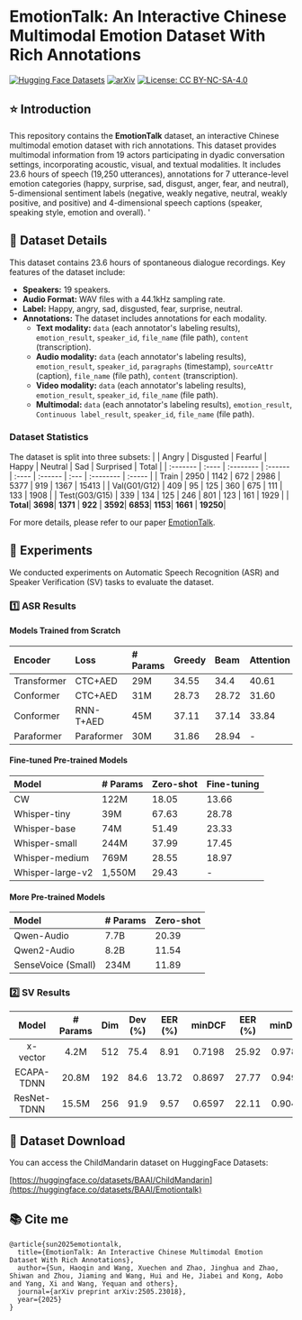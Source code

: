 # EmotionTalk: An Interactive Chinese Multimodal Emotion Dataset With Rich Annotations

[![Hugging Face Datasets](https://img.shields.io/badge/%F0%9F%A4%97%20Hugging%20Face-Datasets-yellow)](https://huggingface.co/datasets/BAAI/Emotiontalk)
[![arXiv](https://img.shields.io/badge/arXiv-2502.18913-b31b1b.svg)](https://arxiv.org/pdf/2505.23018)
[![License: CC BY-NC-SA-4.0](https://img.shields.io/badge/License-CC%20BY--SA--NC%204.0-lightgrey.svg)](https://creativecommons.org/licenses/by-nc-sa/4.0/)
## ⭐ Introduction

This repository contains the **EmotionTalk** dataset, an interactive Chinese multimodal emotion dataset with rich annotations. This dataset provides multimodal information from 19 actors participating in dyadic conversation settings, incorporating acoustic, visual, and textual modalities. It includes 23.6 hours of speech (19,250 utterances), annotations for 7 utterance-level emotion categories (happy, surprise, sad, disgust, anger, fear, and neutral), 5-dimensional sentiment labels (negative, weakly negative, neutral, weakly positive, and positive) and 4-dimensional speech captions (speaker, speaking style, emotion and overall). '

## 🚀 Dataset Details

This dataset contains 23.6 hours of spontaneous dialogue recordings. Key features of the dataset include:

* **Speakers:** 19 speakers.
* **Audio Format:**  WAV files with a 44.1kHz sampling rate. 
* **Label:**  Happy, angry, sad, disgusted, fear, surprise, neutral. 
* **Annotations:** The dataset includes annotations for each modality.
  * **Text modality:** `data` (each annotator's labeling results), `emotion_result`, `speaker_id`, `file_name` (file path), `content` (transcription).
  * **Audio modality:** `data` (each annotator's labeling results), `emotion_result`, `speaker_id`, `paragraphs` (timestamp), `sourceAttr` (caption), `file_name` (file path), `content` (transcription).
  * **Video modality:** `data` (each annotator's labeling results), `emotion_result`, `speaker_id`, `file_name` (file path).
  * **Multimodal:** `data` (each annotator's labeling results), `emotion_result`, `Continuous label_result`, `speaker_id`, `file_name` (file path).

### Dataset Statistics
The dataset is split into three subsets:
|          | Angry | Disgusted | Fearful | Happy | Neutral | Sad  | Surprised | Total  |
| :------- | :---- | :-------- | :------ | :---- | :------ | :--- | :-------- | :----- |
| Train    | 2950  | 1142      | 672     | 2986  | 5377    | 919  | 1367      | 15413  |
| Val(G01/G12) | 409   | 95        | 125     | 360   | 675     | 111  | 133       | 1908   |
| Test(G03/G15) | 339   | 134       | 125     | 246   | 801     | 123  | 161       | 1929   |
| **Total**| **3698**| **1371** | **922** | **3592**| **6853**| **1153**| **1661** | **19250**|

For more details, please refer to our paper [EmotionTalk](https://arxiv.org/pdf/2505.23018).

## 📐 Experiments

We conducted experiments on Automatic Speech Recognition (ASR) and Speaker Verification (SV) tasks to evaluate the dataset.

### 1️⃣ ASR Results

#### Models Trained from Scratch

| Encoder     | Loss       | # Params | Greedy | Beam  | Attention | Attention Rescoring |
| :---------- | :--------- | :------- | :----- | :---- | :-------- | :------------------ |
| Transformer | CTC+AED    | 29M      | 34.55  | 34.4  | 40.61     | 32.15               |
| Conformer   | CTC+AED    | 31M      | 28.73  | 28.72 | 31.60     | 27.38               |
| Conformer   | RNN-T+AED  | 45M      | 37.11  | 37.14 | 33.84     | 37.14               |
| Paraformer  | Paraformer | 30M      | 31.86  | 28.94 | -         | -                   |

#### Fine-tuned Pre-trained Models

| Model           | # Params | Zero-shot | Fine-tuning |
| :-------------- | :------- | :-------- | :---------- |
| CW              | 122M     | 18.05     | 13.66       |
| Whisper-tiny    | 39M      | 67.63     | 28.78       |
| Whisper-base    | 74M      | 51.49     | 23.33       |
| Whisper-small   | 244M     | 37.99     | 17.45       |
| Whisper-medium  | 769M     | 28.55     | 18.97       |
| Whisper-large-v2| 1,550M   | 29.43     | -           |


#### More Pre-trained Models

| Model           | # Params | Zero-shot | 
| :-------------- | :------- | :-------- | 
| Qwen-Audio      |  7.7B   | 20.39     | 
| Qwen2-Audio    |  8.2B   | 11.54     | 
| SenseVoice (Small)    |   234M   | 11.89     | 


### 2️⃣ SV Results
|      Model      | # Params | Dim | Dev (%) | EER (%) | minDCF | EER (%) | minDCF  |
|:---------------:|:--------:|:---:|:-------:|:-------:|:------:|:-------:|:-------:|
|    x-vector    |   4.2M   | 512 |   75.4  |  8.91  | 0.7198 |  25.92 |  0.9780  |
|  ECAPA-TDNN   |  20.8M   | 192 |   84.6  | 13.72 | 0.8697 | 27.77  | 0.9490 |
| ResNet-TDNN |   15.5M  |  256  |  91.9  |   9.57  | 0.6597 | 22.11  | 0.9044 |



## 🤗 Dataset Download

You can access the ChildMandarin dataset on HuggingFace Datasets:

[https://huggingface.co/datasets/BAAI/ChildMandarin](https://huggingface.co/datasets/BAAI/Emotiontalk)



##  📚 Cite me
```
@article{sun2025emotiontalk,
  title={EmotionTalk: An Interactive Chinese Multimodal Emotion Dataset With Rich Annotations},
  author={Sun, Haoqin and Wang, Xuechen and Zhao, Jinghua and Zhao, Shiwan and Zhou, Jiaming and Wang, Hui and He, Jiabei and Kong, Aobo and Yang, Xi and Wang, Yequan and others},
  journal={arXiv preprint arXiv:2505.23018},
  year={2025}
}
```
